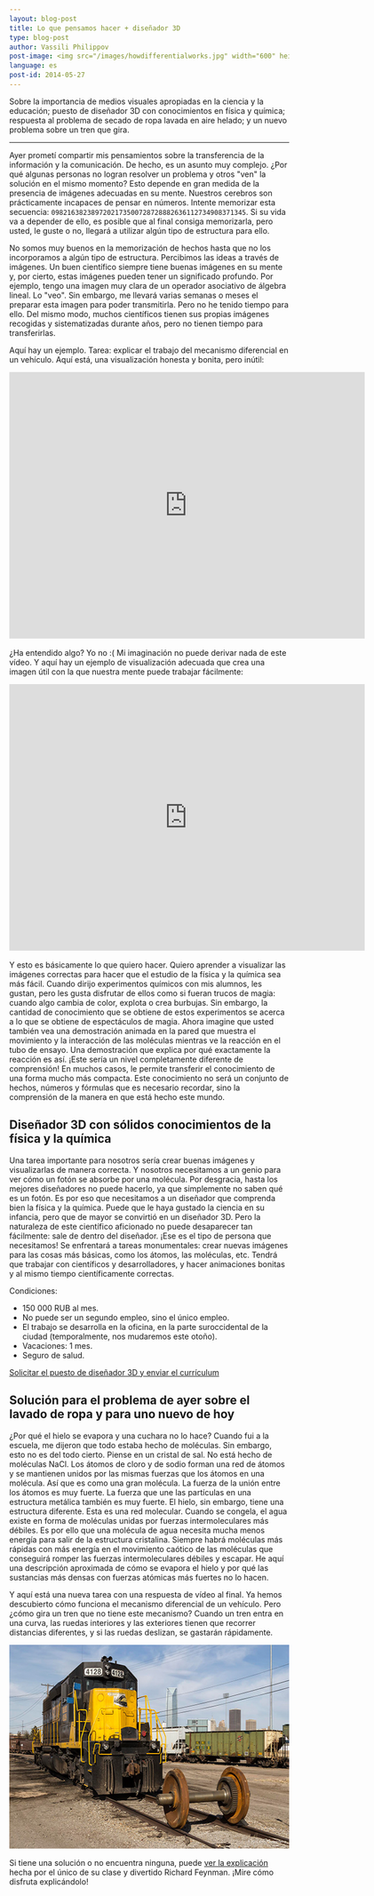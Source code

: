 ```yaml
---
layout: blog-post
title: Lo que pensamos hacer + diseñador 3D
type: blog-post
author: Vassili Philippov
post-image: <img src="/images/howdifferentialworks.jpg" width="600" height="400" alt="How differential works">
language: es
post-id: 2014-05-27
---
```

Sobre la importancia de medios visuales apropiadas en la ciencia y la educación; puesto de diseñador 3D con conocimientos en física y química;
respuesta al problema de secado de ropa lavada en aire helado; y un nuevo problema sobre un tren que gira.
<!-- more -->

---

Ayer prometí compartir mis pensamientos sobre la transferencia de la información y la comunicación. De hecho, es un asunto muy complejo.
¿Por qué algunas personas no logran resolver un problema y otros "ven" la solución en el mismo momento? Esto depende en gran medida de la presencia de imágenes adecuadas en su mente. Nuestros cerebros son prácticamente incapaces de pensar en números. Intente memorizar esta secuencia: <code>0982163823897202173500728728882636112734908371345</code>.
Si su vida va a depender de ello, es posible que al final consiga memorizarla, pero usted, le guste o no, llegará a utilizar algún tipo de estructura para ello.

No somos muy buenos en la memorización de hechos hasta que no los incorporamos a algún tipo de estructura. Percibimos las ideas a través de imágenes.
Un buen científico siempre tiene buenas imágenes en su mente y, por cierto, estas imágenes pueden tener un significado profundo.
Por ejemplo, tengo una imagen muy clara de un operador asociativo de álgebra lineal. Lo "veo".
Sin embargo, me llevará varias semanas o meses el preparar esta imagen para poder transmitirla.
Pero no he tenido tiempo para ello. Del mismo modo, muchos científicos tienen sus propias imágenes recogidas y sistematizadas durante años, pero no tienen tiempo para transferirlas.

Aquí hay un ejemplo. Tarea: explicar el trabajo del mecanismo diferencial en un vehículo. Aquí está, una visualización honesta y bonita, pero inútil:

<iframe width="640" height="480" src="http://www.youtube.com/embed/lN_xGRt_vVY?rel=0" frameborder="0" allowfullscreen></iframe>
<br/>

¿Ha entendido algo? Yo no :( Mi imaginación no puede derivar nada de este vídeo.
Y aquí hay un ejemplo de visualización adecuada que crea una imagen útil con la que nuestra mente puede trabajar fácilmente:

<iframe width="640" height="480" src="http://www.youtube.com/embed/yYAw79386WI?rel=0&start=200" frameborder="0" allowfullscreen></iframe>
<br/>

Y esto es básicamente lo que quiero hacer. Quiero aprender a visualizar las imágenes correctas para hacer que el estudio de la física y la química sea más fácil.
Cuando dirijo experimentos químicos con mis alumnos, les gustan, pero les gusta disfrutar de ellos como si fueran trucos de magia: cuando algo cambia de color, explota o crea burbujas. Sin embargo, la cantidad de conocimiento que se obtiene de estos experimentos se acerca a lo que se obtiene de espectáculos de magia. Ahora imagine que usted también vea una demostración animada en la pared que muestra el movimiento y la interacción de las moléculas mientras ve la reacción en el tubo de ensayo.
Una demostración que explica por qué exactamente la reacción es así. ¡Este sería un nivel completamente diferente de comprensión!
En muchos casos, le permite transferir el conocimiento de una forma mucho más compacta.
Este conocimiento no será un conjunto de hechos, números y fórmulas que es necesario recordar, sino la comprensión de la manera en que está hecho este mundo.

## Diseñador 3D con sólidos conocimientos de la física y la química

Una tarea importante para nosotros sería crear buenas imágenes y visualizarlas de manera correcta. Y nosotros necesitamos a un genio para ver cómo un fotón se absorbe por una molécula. Por desgracia, hasta los mejores diseñadores no puede hacerlo, ya que simplemente no saben qué es un fotón. Es por eso que necesitamos a un diseñador que comprenda bien la física y la química.
Puede que le haya gustado la ciencia en su infancia, pero que de mayor se convirtió en un diseñador 3D.
Pero la naturaleza de este científico aficionado no puede desaparecer tan fácilmente: sale de dentro del diseñador.
¡Ese es el tipo de persona que necesitamos! Se enfrentará a tareas monumentales: crear nuevas imágenes para las cosas más básicas, como los átomos, las moléculas, etc. Tendrá que trabajar con científicos y desarrolladores, y hacer animaciones bonitas y al mismo tiempo científicamente correctas.

Condiciones:

* 150 000 RUB al mes.
* No puede ser un segundo empleo, sino el único empleo.
* El trabajo se desarrolla en la oficina, en la parte suroccidental de la ciudad (temporalmente, nos mudaremos este otoño).
* Vacaciones: 1 mes.
* Seguro de salud.

<a class="btn btn-primary btn-lg active" href="http://www.it-dominanta.ru/ru/resume_applications/new?vacancy_id=325" role="button">Solicitar el puesto de diseñador 3D y enviar el currículum</a>

## Solución para el problema de ayer sobre el lavado de ropa y para uno nuevo de hoy

¿Por qué el hielo se evapora y una cuchara no lo hace? Cuando fui a la escuela, me dijeron que todo estaba hecho de moléculas.
Sin embargo, esto no es del todo cierto. Piense en un cristal de sal. No está hecho de moléculas NaCl.
Los átomos de cloro y de sodio forman una red de átomos y se mantienen unidos por las mismas fuerzas que los átomos en una molécula.
Así que es como una gran molécula. La fuerza de la unión entre los átomos es muy fuerte. La fuerza que une las partículas en una estructura metálica también es muy fuerte.
El hielo, sin embargo, tiene una estructura diferente. Esta es una red molecular. Cuando se congela, el agua existe en forma de moléculas unidas por fuerzas intermoleculares más débiles. Es por ello que una molécula de agua necesita mucha menos energía para salir de la estructura cristalina. Siempre habrá moléculas más rápidas con más energía en el movimiento caótico de las moléculas que conseguirá romper las fuerzas intermoleculares débiles y escapar. He aquí una descripción aproximada de cómo se evapora el hielo y  por qué las sustancias más densas con fuerzas atómicas más fuertes no lo hacen.

Y aquí está una nueva tarea con una respuesta de vídeo al final. Ya hemos descubierto cómo funciona el mecanismo diferencial de un vehículo.
Pero ¿cómo gira un tren  que no tiene este mecanismo? Cuando un tren entra en una curva, las ruedas interiores y las exteriores tienen que recorrer distancias diferentes, y si las ruedas deslizan, se gastarán rápidamente.

<a href="https://www.flickr.com/photos/katsrcool/12573192603"><img src="/images/trainwheels.jpg" width="600" height="367" alt="Ruedas de tren"></a>

Si tiene una solución o no encuentra ninguna, puede <a href="http://www.youtube.com/watch?v=y7h4OtFDnYE">ver la explicación</a> hecha por el único de su clase y divertido Richard Feynman. ¡Mire cómo disfruta explicándolo!